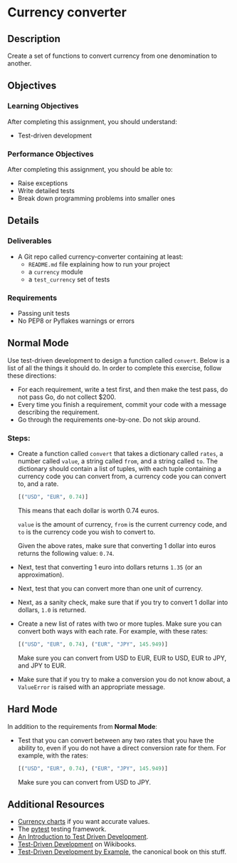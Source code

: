 # Currency converter

## Description

Create a set of functions to convert currency from one denomination to another.

## Objectives

### Learning Objectives

After completing this assignment, you should understand:

* Test-driven development

### Performance Objectives

After completing this assignment, you should be able to:

* Raise exceptions
* Write detailed tests
* Break down programming problems into smaller ones

## Details

### Deliverables

* A Git repo called currency-converter containing at least:
  * `README.md` file explaining how to run your project
  * a `currency` module
  * a `test_currency` set of tests

### Requirements  

* Passing unit tests
* No PEP8 or Pyflakes warnings or errors

## Normal Mode

Use test-driven development to design a function called `convert`. Below is a list of all the things it should do. In order to complete this exercise, follow these directions:

* For each requirement, write a test first, and then make the test pass, do not pass Go, do not collect $200.
* Every time you finish a requirement, commit your code with a message describing the requirement.
* Go through the requirements one-by-one. Do not skip around.

### Steps:

* Create a function called `convert` that takes a dictionary called `rates`, a number called `value`, a string called `from`, and a string called `to`. The dictionary should contain a list of tuples, with each tuple containing a currency code you can convert from, a currency code you can convert to, and a rate.

  ```py
  [("USD", "EUR", 0.74)]
  ```

  This means that each dollar is worth 0.74 euros.

  `value` is the amount of currency, `from` is the current currency code, and `to` is the currency code you wish to convert to.

  Given the above rates, make sure that converting 1 dollar into euros returns the following value: `0.74`.

* Next, test that converting 1 euro into dollars returns `1.35` (or an approximation).
* Next, test that you can convert more than one unit of currency.
* Next, as a sanity check, make sure that if you try to convert 1 dollar into dollars, `1.0` is returned.
* Create a new list of rates with two or more tuples. Make sure you can convert both ways with each rate. For example, with these rates:

  ```py
  [("USD", "EUR", 0.74), ("EUR", "JPY", 145.949)]
  ```

  Make sure you can convert from USD to EUR, EUR to USD, EUR to JPY, and JPY to EUR.
* Make sure that if you try to make a conversion you do not know about, a `ValueError` is raised with an appropriate message.

## Hard Mode

In addition to the requirements from **Normal Mode**:

* Test that you can convert between any two rates that you have the ability to, even if you do not have a direct conversion rate for them. For example, with the rates:

  ```py
  [("USD", "EUR", 0.74), ("EUR", "JPY", 145.949)]
  ```

  Make sure you can convert from USD to JPY.


## Additional Resources

* [Currency charts](http://www.xe.com/currencycharts/) if you want accurate values.
* The [pytest](http://pytest.org/latest/) testing framework.
* [An Introduction to Test Driven Development](https://www.codeenigma.com/community/blog/introduction-test-driven-development).
* [Test-Driven Development](https://en.wikibooks.org/wiki/Introduction_to_Software_Engineering/Testing/Test-driven_Development) on Wikibooks.
* [Test-Driven Development by Example](http://www.amazon.com/Test-Driven-Development-By-Example/dp/0321146530), the canonical book on this stuff.

